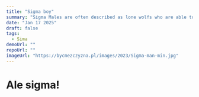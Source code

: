 ```yaml
---
title: "Sigma boy"
summary: "Sigma Males are often described as lone wolfs who are able to stand alone, being confident and not letting their emotions define them. They typically appear stoic, calm, and are not controlled by others. They also have good leadership skills. Sigma Males are also typically intelligent and charismatic. They are also said to have success with women, which is the difference between sigmas and alphas. They are not desperate and don't go out of their way to impress others. They also don't need external validation."
date: "Jan 17 2025"
draft: false
tags:
  - Sima
demoUrl: ""
repoUrl: ""
imageUrl: "https://bycmezczyzna.pl/images/2023/Sigma-man-min.jpg"
---
```


# Ale sigma!